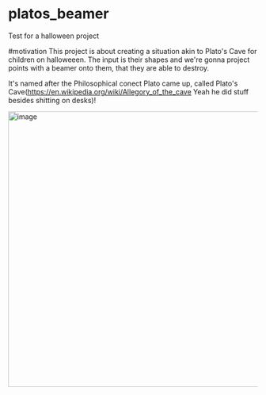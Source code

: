 # platos_beamer
Test for a halloween project

#motivation
This project is about creating a situation akin to Plato's Cave for children on halloweeen. The input is their shapes and we're gonna project points with a beamer onto them, that they are able to destroy.

It's named after the Philosophical conect Plato came up, called Plato's Cave(https://en.wikipedia.org/wiki/Allegory_of_the_cave Yeah he did stuff besides shitting on desks)!

<img width="640" height="556" alt="image" src="https://github.com/user-attachments/assets/9d3449d1-d20f-454d-8da0-3b03a0013d50" />
